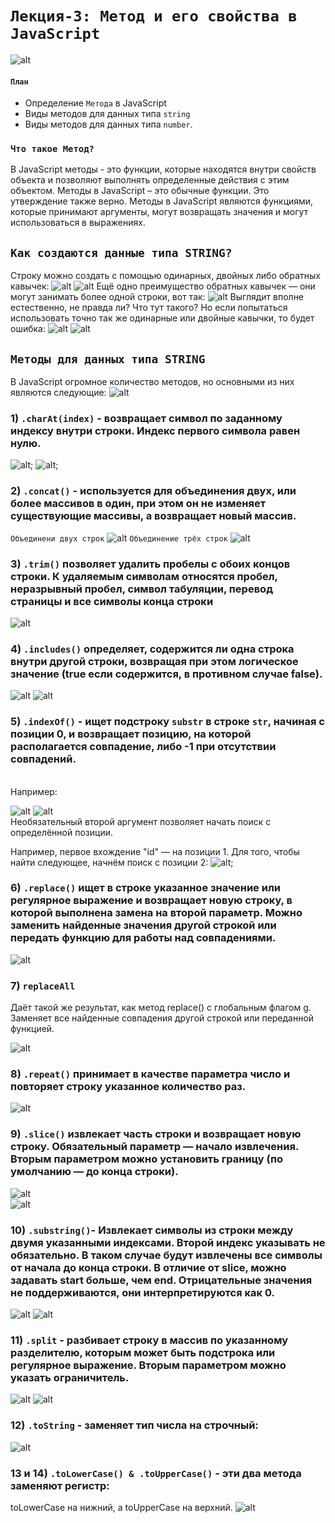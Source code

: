 # `Лекция-3: Метод и его свойства в JavaScript` <br>

![alt](/images/heading.png)


#### **`План`**
* Определение `Метода` в JavaScript
* Виды методов для данных типа `string`
* Виды методов для данных типа `number`.

### `Что такое Метод?`
В JavaScript методы - это функции, которые находятся внутри свойств объекта и позволяют выполнять определенные действия с этим объектом. Методы в JavaScript – это обычные функции. Это утверждение также верно. Методы в JavaScript являются функциями, которые принимают аргументы, могут возвращать значения и могут использоваться в выражениях.

## `Как создаются данные типа STRING?`
Строку можно создать с помощью одинарных, двойных либо обратных кавычек:
![alt](/images/string.png)
![alt](/images/slide2.png)
Ещё одно преимущество обратных кавычек — они могут занимать более одной строки, вот так:
![alt](/images/str.png)
Выглядит вполне естественно, не правда ли? Что тут такого? Но если попытаться использовать точно так же одинарные или двойные кавычки, то будет ошибка:
![alt](/images/str2.png)
![alt](/images/s.png)
## `Методы для данных типа STRING`
В JavaScript огромное количество методов, но основными из них являются следующие:
![alt](/images/methods.png)

### 1) `.charAt(index)` - возвращает символ по заданному индексу внутри строки. Индекс первого символа равен нулю.
![alt](/images/chartAt.png);
![alt](/images/chartAt%202.png);


### 2) `.concat()` - используется для объединения двух, или более массивов в один, при этом он не изменяет существующие массивы, а возвращает новый массив.
`Объединени двух строк`
![alt](/images/concat.png)
`Объединение трёх строк`
![alt](/images/join3.png)
<br>
 
### 3) `.trim()` позволяет удалить пробелы с обоих концов строки. К удаляемым символам относятся пробел, неразрывный пробел, символ табуляции, перевод страницы и все символы конца строки
![alt](/images/trim.png)
<br>

### 4) `.includes()` определяет, содержится ли одна строка внутри другой строки, возвращая при этом логическое значение (true если содержится, в противном случае false).
![alt](/images/include.png)
![alt](/images/inc.png)

### 5) `.indexOf()` - ищет подстроку `substr` в строке `str`, начиная с позиции 0, и возвращает позицию, на которой располагается совпадение, либо -1 при отсутствии совпадений.
<br>
Например:

![alt](/images/indexOf.png)
![alt](/images/index.png)
<br>
Необязательный второй аргумент позволяет начать поиск с определённой позиции.

Например, первое вхождение "id" — на позиции 1. Для того, чтобы найти следующее, начнём поиск с позиции 2:
![alt](/images/imd.png);

### 6) `.replace()` ищет в строке указанное значение или регулярное выражение и возвращает новую строку, в которой выполнена замена на второй параметр. Можно заменить найденные значения другой строкой или передать функцию для работы над совпадениями.
![alt](/images/rep.png)

### 7) `replaceAll` <br>
Даёт такой же результат, как метод replace() с глобальным флагом g. Заменяет все найденные совпадения другой строкой или переданной функцией.

![alt](/images/repAll.png)

### 8) `.repeat()` принимает в качестве параметра число и повторяет строку указанное количество раз.
![alt](/images/repeat.png)

### 9) `.slice()` извлекает часть строки и возвращает новую строку. Обязательный параметр — начало извлечения. Вторым параметром можно установить границу (по умолчанию — до конца строки).
![alt](/images/slice.png) <br>
![alt](/images/slice2.png)
### 10) `.substring()`- Извлекает символы из строки между двумя указанными индексами. Второй индекс указывать не обязательно. В таком случае будут извлечены все символы от начала до конца строки. В отличие от slice, можно задавать start больше, чем end. Отрицательные значения не поддерживаются, они интерпретируются как 0.
![alt](/images/subs.png)
![alt](/images/sub.png)
### 11) `.split` - разбивает строку в массив по указанному разделителю, которым может быть подстрока или регулярное выражение. Вторым параметром можно указать ограничитель.
![alt](/images/split.png)
![alt](/images/split2.png)

### 12) `.toString` - заменяет тип числа на строчный:
![alt](/images/tostr.png)

### 13 и 14) `.toLowerCase() & .toUpperCase()` - эти два метода заменяют регистр: 
toLowerCase на нижний, а toUpperCase на верхний.
![alt](/images/lowanduppercases.png)